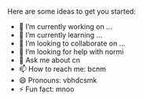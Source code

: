 Here are some ideas to get you started:

- 🔭 I’m currently working on ...
- 🌱 I’m currently learning ...
- 👯 I’m looking to collaborate on ...
- 🤔 I’m looking for help with normi
- 💬 Ask me about cn
- 📫 How to reach me: bcnm
- 😄 Pronouns: vbhdcsmk
- ⚡ Fun fact: mnoo


